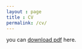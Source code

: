 ```yaml
---
layout : page
title : CV
permalink: /cv/
---
```


you can [download pdf](https://calvinnsmith.github.io/_assets/cv/calvin_cv.pdf) here.


